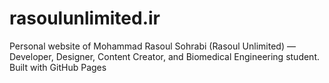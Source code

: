 # rasoulunlimited.ir

Personal website of Mohammad Rasoul Sohrabi (Rasoul Unlimited) — Developer, Designer, Content Creator, and Biomedical Engineering student. Built with GitHub Pages
